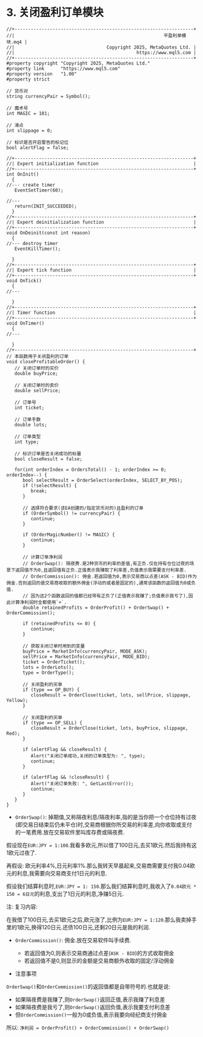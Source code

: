 # 3. 关闭盈利订单模块

```mq4
//+------------------------------------------------------------------+
//|                                                       平盈利单模块.mq4 |
//|                                  Copyright 2025, MetaQuotes Ltd. |
//|                                             https://www.mql5.com |
//+------------------------------------------------------------------+
#property copyright "Copyright 2025, MetaQuotes Ltd."
#property link      "https://www.mql5.com"
#property version   "1.00"
#property strict

// 货币对
string currencyPair = Symbol();

// 魔术号
int MAGIC = 101;

// 滑点
int slippage = 0;

// 标识是否开启警告的标记位
bool alertFlag = false;

//+------------------------------------------------------------------+
//| Expert initialization function                                   |
//+------------------------------------------------------------------+
int OnInit()
  {
//--- create timer
   EventSetTimer(60);
   
//---
   return(INIT_SUCCEEDED);
  }
//+------------------------------------------------------------------+
//| Expert deinitialization function                                 |
//+------------------------------------------------------------------+
void OnDeinit(const int reason)
  {
//--- destroy timer
   EventKillTimer();
   
  }
//+------------------------------------------------------------------+
//| Expert tick function                                             |
//+------------------------------------------------------------------+
void OnTick()
  {
//---
   
  }
//+------------------------------------------------------------------+
//| Timer function                                                   |
//+------------------------------------------------------------------+
void OnTimer()
  {
//---
   
  }
//+------------------------------------------------------------------+
// 本函数用于关闭盈利的订单
void closeProfitableOrder() {
   // 关闭订单时的买价
   double buyPrice;
   
   // 关闭订单时的卖价
   double sellPrice;
   
   // 订单号
   int ticket;
   
   // 订单手数
   double lots;
   
   // 订单类型
   int type;
   
   // 标识订单是否关闭成功的标量
   bool closeResult = false;
   
   for(int orderIndex = OrdersTotal() - 1; orderIndex >= 0; orderIndex--) {
      bool selectResult = OrderSelect(orderIndex, SELECT_BY_POS);
      if (!selectResult) {
         break;
      }
      
      // 选择符合要求(该EA创建的/指定货币对的)且盈利的订单
      if (OrderSymbol() != currencyPair) {
         continue;
      }
      
      if (OrderMagicNumber() != MAGIC) {
         continue;
      }
      
      // 计算订单净利润
      // OrderSwap(): 隔夜费.是2种货币的利率的差值,有正负.仅在持有仓位过夜的场景下返回值不为0,且返回值有正负.正值表示我赚取了利率差,负值表示我需要支付利率差.
      // OrderCommission(): 佣金.若返回值为0,表示交易商以点差(ASK - BID)作为佣金.否则返回的是交易商收取的额外佣金(浮动的或者是固定的),通常该函数的返回值为0或负值.
      // 因为这2个函数返回的值都已经带有正负了(正值表示我赚了;负值表示我亏了),因此计算净利润时全都使用`+`.
      double retainedProfits = OrderProfit() + OrderSwap() + OrderCommission();
      
      if (retainedProfits <= 0) {
         continue;
      }
      
      // 获取关闭订单时用到的变量
      buyPrice = MarketInfo(currencyPair, MODE_ASK);
      sellPrice = MarketInfo(currencyPair, MODE_BID);
      ticket = OrderTicket();
      lots = OrderLots();
      type = OrderType();
      
      // 关闭盈利的买单
      if (type == OP_BUY) {
         closeResult = OrderClose(ticket, lots, sellPrice, slippage, Yellow);
      }
      
      // 关闭盈利的买单
      if (type == OP_SELL) {
         closeResult = OrderClose(ticket, lots, buyPrice, slippage, Red);
      }
      
      if (alertFlag && closeResult) {
         Alert("关闭订单成功,关闭的订单类型为: ", type);
         continue;
      }
      
      if (alertFlag && !closeResult) {
         Alert("关闭订单失败: ", GetLastError());
         continue;
      }
   }
}
```

- `OrderSwap()`: 掉期值,又称隔夜利息/隔夜利率,指的是当你把一个仓位持有过夜(即交易日结束后仍未平仓)时,交易商根据你所交易的利率差,向你收取或支付的一笔费用.放在交易软件里叫库存费或隔夜费.

假设现在`EUR:JPY = 1:100`.我看多欧元,所以借了100日元,去买1欧元.然后我持有这1欧元过夜了.

再假设: 欧元利率4%,日元利率1%.那么我转天早晨起来,交易商需要支付我0.04欧元的利息,我需要向交易商支付1日元的利息.

假设我们结算利息时,`EUR:JPY = 1: 150`.那么我们结算利息时,我收入了`0.04欧元 * 150 = 6日元`的利息,支出了1日元的利息,净赚5日元.

注: 复习内容:

在我借了100日元,去买1欧元之后,欧元涨了,比例为`EUR:JPY = 1:120`.那么我卖掉手里的1欧元,换得120日元.还债100日元,还剩20日元是我的利润.
	
- `OrderCommission()`: 佣金.放在交易软件叫手续费.
  - 若返回值为0,则表示交易商通过点差(`ASK - BID`)的方式收取佣金
  - 若返回值不是0,则显示的金额是交易商额外收取的固定/浮动佣金

- 注意事项

`OrderSwap()`和`OrderCommission()`的返回值都是自带符号的.也就是说:

- 如果隔夜费是我赚了,则`OrderSwap()`返回正值,表示我赚了利息差
- 如果隔夜费是我亏了,则`OrderSwap()`返回负值,表示我要支付利息差
- 但`OrderCommission()`一般为0或负值,表示我要向经纪商支付佣金

所以: `净利润 = OrderProfit() + OrderCommission() + OrderSwap()`
